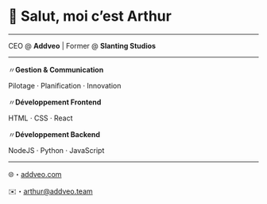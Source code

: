 # 👋 Salut, moi c’est **Arthur**

---

CEO @ **Addveo** | Former @ **Slanting Studios**

---

〃**Gestion & Communication**  

 Pilotage · Planification · Innovation  

〃**Développement Frontend**  

HTML · CSS · React 

〃**Développement Backend**

NodeJS · Python · JavaScript  
 
---

🌐・[addveo.com](https://addveo.com) 

✉️・arthur@addveo.team
